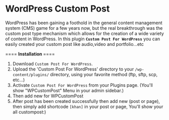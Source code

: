 # WordPress Custom Post
WordPress has been gaining a foothold in the general content management system (CMS) game for a few years now, but the real breakthrough was the custom post type mechanism which allows for the creation of a wide variety of content in WordPress.  In this plugin <code><b>Custom Post For WordPress</b></code> you can easily created your custom post like audio,video and portfolio...etc


==== <b>Installation </b>====

1. Download <code>Custom Post For WordPress</code>.
2. Upload the 'Custom Post For WordPress' directory to your <code>/wp-content/plugins/</code> directory, using your favorite method (ftp, sftp, scp, etc...)
3. Activate <code>Custom Post For WordPress</code> from your Plugins page. (You'll show "WPCustomPost" Menu in your admin sidebar.)
4. Then add new for WPCustomPost
5. After post has been created successfully then add new (post or page), then simply add shortcode <code>[khan]</code> in your post or page, You'll show your all custompost:)

